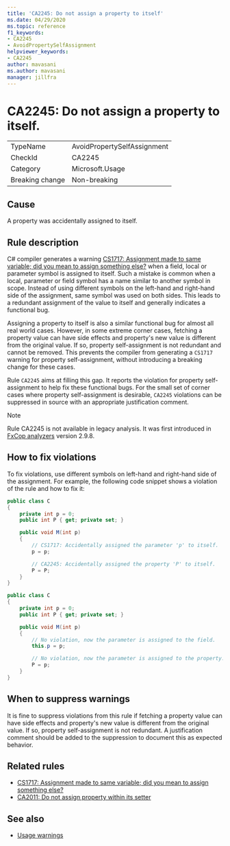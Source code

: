 ```yaml
---
title: 'CA2245: Do not assign a property to itself'
ms.date: 04/29/2020
ms.topic: reference
f1_keywords:
- CA2245
- AvoidPropertySelfAssignment
helpviewer_keywords:
- CA2245
author: mavasani
ms.author: mavasani
manager: jillfra
---
```

# CA2245: Do not assign a property to itself.

|||
|-|-|
|TypeName|AvoidPropertySelfAssignment|
|CheckId|CA2245|
|Category|Microsoft.Usage|
|Breaking change|Non-breaking|

## Cause

A property was accidentally assigned to itself.

## Rule description

C# compiler generates a warning [CS1717: Assignment made to same variable; did you mean to assign something else?](/dotnet/csharp/misc/cs1717) when a field, local or parameter symbol is assigned to itself. Such a mistake is common when a local, parameter or field symbol has a name similar to another symbol in scope. Instead of using different symbols on the left-hand and right-hand side of the assignment, same symbol was used on both sides. This leads to a redundant assignment of the value to itself and generally indicates a functional bug.

Assigning a property to itself is also a similar functional bug for almost all real world cases. However, in some extreme corner cases, fetching a property value can have side effects and property's new value is different from the original value. If so, property self-assignment is not redundant and cannot be removed. This prevents the compiler from generating a `CS1717` warning for property self-assignment, without introducing a breaking change for these cases.

Rule `CA2245` aims at filling this gap. It reports the violation for property self-assignment to help fix these functional bugs. For the small set of corner cases where property self-assignment is desirable, `CA2245` violations can be suppressed in source with an appropriate justification comment.

> [!NOTE]
> Rule CA2245 is not available in legacy analysis. It was first introduced in [FxCop analyzers](https://www.nuget.org/packages/Microsoft.CodeAnalysis.FxCopAnalyzers) version 2.9.8.

## How to fix violations

To fix violations, use different symbols on left-hand and right-hand side of the assignment. For example, the following code snippet shows a violation of the rule and how to fix it:

```csharp
public class C
{
    private int p = 0;
    public int P { get; private set; }

    public void M(int p)
    {
        // CS1717: Accidentally assigned the parameter 'p' to itself.
        p = p;

        // CA2245: Accidentally assigned the property 'P' to itself.
        P = P;
    }
}
```

```csharp
public class C
{
    private int p = 0;
    public int P { get; private set; }

    public void M(int p)
    {
        // No violation, now the parameter is assigned to the field.
        this.p = p;

        // No violation, now the parameter is assigned to the property.
        P = p;
    }
}
```

## When to suppress warnings

It is fine to suppress violations from this rule if fetching a property value can have side effects and property's new value is different from the original value. If so, property self-assignment is not redundant. A justification comment should be added to the suppression to document this as expected behavior.

## Related rules

- [CS1717: Assignment made to same variable; did you mean to assign something else?](/dotnet/csharp/misc/cs1717)
- [CA2011: Do not assign property within its setter](ca2011.md)

## See also

- [Usage warnings](usage-warnings.md)
